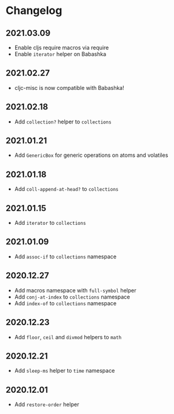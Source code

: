 # Changelog

## 2021.03.09
- Enable cljs require macros via require
- Enable `iterator` helper on Babashka

## 2021.02.27
- cljc-misc is now compatible with Babashka!

## 2021.02.18
- Add `collection?` helper to `collections`

## 2021.01.21
- Add `GenericBox` for generic operations on atoms and volatiles

## 2021.01.18
- Add `coll-append-at-head?` to `collections` 

## 2021.01.15
- Add `iterator` to `collections`

## 2021.01.09
- Add `assoc-if` to `collections` namespace

## 2020.12.27
- Add macros namespace with `full-symbol` helper
- Add `conj-at-index` to `collections` namespace
- Add `index-of` to `collections` namespace

## 2020.12.23
- Add `floor`, `ceil` and `divmod` helpers to `math`

## 2020.12.21
- Add `sleep-ms` helper to `time` namespace

## 2020.12.01
- Add `restore-order` helper
